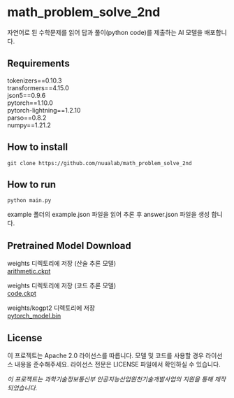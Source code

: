 # math_problem_solve_2nd
자연어로 된 수학문제를 읽어 답과 풀이(python code)를 제출하는 AI 모델을 배포합니다.
    
## Requirements
tokenizers==0.10.3    
transformers==4.15.0     
json5==0.9.6     
pytorch==1.10.0   
pytorch-lightning==1.2.10   
parso==0.8.2   
numpy==1.21.2
    
## How to install
  
```
git clone https://github.com/nuualab/math_problem_solve_2nd
```
  
## How to run
```
python main.py
```
example 폴더의 example.json 파일을 읽어 추론 후 answer.json 파일을 생성 합니다.  
   
   
## Pretrained Model Download
weights 디렉토리에 저장 (산술 추론 모델)      
[arithmetic.ckpt](https://drive.google.com/file/d/1XVEiTzujs4jixTO3lgFTJPdvJZZg8eVP/view?usp=sharing, "arithmetic.ckpt")   
     
weights 디렉토리에 저장 (코드 추론 모델)      
[code.ckpt](https://drive.google.com/file/d/18Cc_s6OuAkOT67eujmrNq_a56UMPkQG9/view?usp=sharing, "code.ckpt")   
    
weights/kogpt2 디렉토리에 저장   
[pytorch_model.bin](https://drive.google.com/file/d/1oJsPsV-jIoxi3yDsKIqpIVQXYXXcvTuP/view?usp=sharing, "pytorch_model.bin")
    
## License
이 프로젝트는 Apache 2.0 라이선스를 따릅니다. 모델 및 코드를 사용할 경우 라이선스 내용을 준수해주세요. 라이선스 전문은 LICENSE 파일에서 확인하실 수 있습니다.

*이 프로젝트는 과학기술정보통신부 인공지능산업원천기술개발사업의 지원을 통해 제작 되었습니다.*

